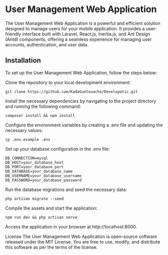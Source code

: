# User Management Web Application

The User Management Web Application is a powerful and efficient solution designed to manage users for your mobile application. It provides a user-friendly interface built with Laravel, React.js, Inertia.js, and Ant Design (Antd) components, offering a seamless experience for managing user accounts, authentication, and user data.

## Installation

To set up the User Management Web Application, follow the steps below:

Clone the repository to your local development environment:

`git clone https://github.com/KadaGuetouache/Developatic.git`

Install the necessary dependencies by navigating to the project directory and running the following command:

`composer install && npm install`

Configure the environment variables by creating a .env file and updating the necessary values:

`cp .env.example .env`

Set up your database configuration in the .env file:

```
DB_CONNECTION=mysql
DB_HOST=your_database_host
DB_PORT=your_database_port
DB_DATABASE=your_database_name
DB_USERNAME=your_database_username
DB_PASSWORD=your_database_password
```

Run the database migrations and seed the necessary data:

`php artisan migrate --seed`

Compile the assets and start the application:

`npm run dev && php artisan serve`

Access the application in your browser at http://localhost:8000.

License
The User Management Web Application is open-source software released under the MIT License. You are free to use, modify, and distribute this software as per the terms of the license.
